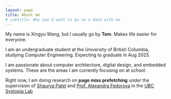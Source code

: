 ```yaml
---
layout: page
title: About me
# subtitle: Why you'd want to go on a date with me
---
```


My name is Xingyu Wang, but I usually go by **Tom**. Makes life easier for everyone.

I am an undergraduate student at the University of British Columbia, studying Computer Engineering. Expecting to graduate in Aug 2025.

I am passionate about computer architecture, digital design, and embedded systems. These are the areas I am currently focusing on at school. 

Right now, I am doing research on **page miss prefetching** under the supervision of [Shaurya Patel](https://shauryapatel1995.github.io/) and [Prof. Alexandra Fedorova](https://people.ece.ubc.ca/~sasha/) in the [UBC Systopia Lab](https://systopia.cs.ubc.ca/)